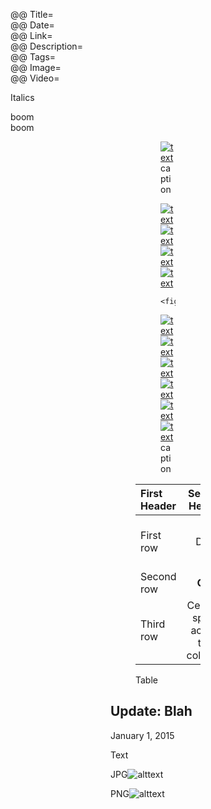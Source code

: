 @@ Title=  
@@ Date=  
@@ Link=  
@@ Description=  
@@ Tags=  
@@ Image=  
@@ Video=

<div class="topstory">

Italics

</div>

<div class="takehome">boom</div>
<div class="takehomeLeft">boom</div>

<!-- Single image -->
<figure>
<figure class="wide">
<figure class="iphone">
<figure class="applewatch">
<figure class="figleft">
<figure class="figright">
	<a class="nohover" href="contentlink">
		<img src="imagelink" alt="text">
	</a>
	<figcaption>caption</figcaption>
</figure>

<!-- Two inline images -->
<figure class="inlinetwo">
	<a class="nohover" href="link">
		<img class="screenshot lazy" data-original="src" alt="text">
			<noscript><img class="screenshot" src="src" alt="text"></noscript>
	</a>
	<a class="nohover" href="link">
		<img class="screenshot lazy" data-original="src" alt="text">
			<noscript><img class="screenshot" src="src" alt="text"></noscript>
	</a>

	<figcaption>caption</figcaption>
</figure>

<!-- Three inline images -->
<figure class="inlinethree">
	<a class="nohover" href="link">
		<img class="screenshot lazy" data-original="src" alt="text">
			<noscript><img class="screenshot" src="src" alt="text"></noscript>
	</a>
	<a class="nohover" href="link">
		<img class="screenshot lazy" data-original="src" alt="text">
			<noscript><img class="screenshot" src="src" alt="text"></noscript>
	</a>
	<a class="nohover" href="link">
		<img class="screenshot lazy" data-original="src" alt="text">
			<noscript><img class="screenshot" src="src" alt="text"></noscript>
	</a>
	<figcaption>caption</figcaption>
</figure>

<!-- Table in a <div> to allow overflow scroll -->
<!-- Table in a <figure> for caption -->
<div class="table"
<figure>

| First Header  | Second Header | Third Header         |
| :------------ | :-----------: | -------------------: |
| First row     | Data          | Very long data entry |
| Second row    | **Cell**      | *Cell*               |
| Third row     | Cell that spans across two columns  ||

<figcaption>Table</figcaption>

</figure>
</div>

<div class="update">

## Update: Blah
<p class="updateTime"><time datetime="2015-01-01">January 1, 2015</time></p>

Text

JPG<img class="jpg" src="imagelink" alt="alttext" />

PNG<img src="imagelink" alt="alttext" />

</div>